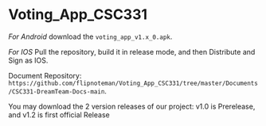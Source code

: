 # Voting_App_CSC331


*For Android*
download the ```voting_app_v1.x_0.apk```.

*For IOS*
Pull the repository, build it in release mode, and then Distribute and Sign as IOS.

Document Repository:
```https://github.com/flipnoteman/Voting_App_CSC331/tree/master/Documents/CSC331-DreamTeam-Docs-main```.


You may download the 2 version releases of our project: v1.0 is Prerelease, and v1.2 is first official Release
